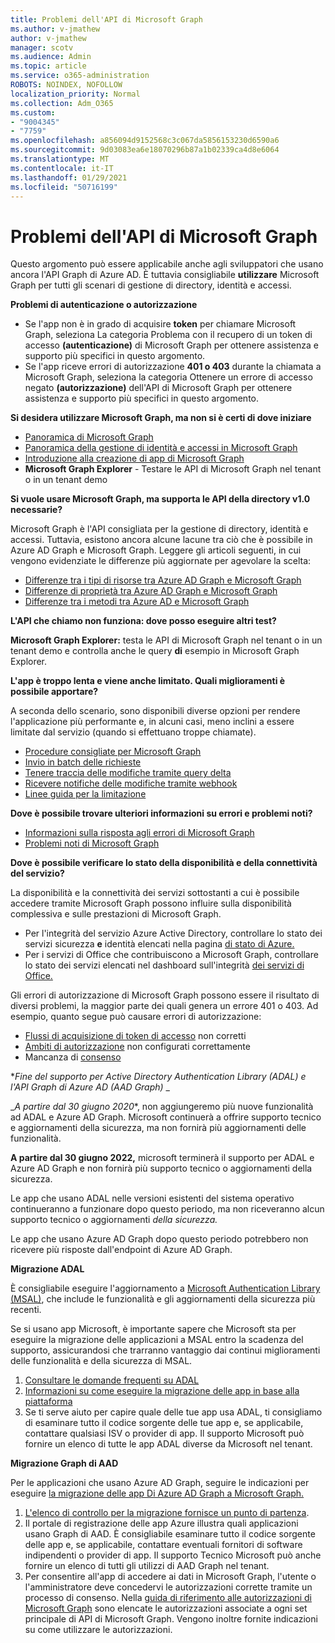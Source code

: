 ```yaml
---
title: Problemi dell'API di Microsoft Graph
ms.author: v-jmathew
author: v-jmathew
manager: scotv
ms.audience: Admin
ms.topic: article
ms.service: o365-administration
ROBOTS: NOINDEX, NOFOLLOW
localization_priority: Normal
ms.collection: Adm_O365
ms.custom:
- "9004345"
- "7759"
ms.openlocfilehash: a856094d9152568c3c067da5856153230d6590a6
ms.sourcegitcommit: 9d03083ea6e18070296b87a1b02339ca4d8e6064
ms.translationtype: MT
ms.contentlocale: it-IT
ms.lasthandoff: 01/29/2021
ms.locfileid: "50716199"
---
```

# <a name="microsoft-graph-api-issues"></a>Problemi dell'API di Microsoft Graph

Questo argomento può essere applicabile anche agli sviluppatori che usano ancora l'API Graph di Azure AD. È tuttavia consigliabile **utilizzare** Microsoft Graph per tutti gli scenari di gestione di directory, identità e accessi.

**Problemi di autenticazione o autorizzazione**

- Se l'app non è in grado di acquisire **token** per chiamare Microsoft Graph, seleziona La categoria Problema con il recupero di un token di accesso **(autenticazione)** di Microsoft Graph per ottenere assistenza e supporto più specifici in questo argomento.
- Se l'app riceve errori di autorizzazione **401 o 403** durante la chiamata a Microsoft Graph, seleziona la categoria Ottenere un errore di accesso negato **(autorizzazione)** dell'API di Microsoft Graph per ottenere assistenza e supporto più specifici in questo argomento.

**Si desidera utilizzare Microsoft Graph, ma non si è certi di dove iniziare**

- [Panoramica di Microsoft Graph](https://docs.microsoft.com/graph/overview)
- [Panoramica della gestione di identità e accessi in Microsoft Graph](https://docs.microsoft.com/graph/azuread-identity-access-management-concept-overview)
- [Introduzione alla creazione di app di Microsoft Graph](https://docs.microsoft.com/graph/)
- **Microsoft Graph Explorer** - Testare le API di Microsoft Graph nel tenant o in un tenant demo

**Si vuole usare Microsoft Graph, ma supporta le API della directory v1.0 necessarie?**

Microsoft Graph è l'API consigliata per la gestione di directory, identità e accessi. Tuttavia, esistono ancora alcune lacune tra ciò che è possibile in Azure AD Graph e Microsoft Graph. Leggere gli articoli seguenti, in cui vengono evidenziate le differenze più aggiornate per agevolare la scelta:

- [Differenze tra i tipi di risorse tra Azure AD Graph e Microsoft Graph](https://docs.microsoft.com/graph/migrate-azure-ad-graph-resource-differences)
- [Differenze di proprietà tra Azure AD Graph e Microsoft Graph](https://docs.microsoft.com/graph/migrate-azure-ad-graph-property-differences)
- [Differenze tra i metodi tra Azure AD e Microsoft Graph](https://docs.microsoft.com/graph/migrate-azure-ad-graph-method-differences)

**L'API che chiamo non funziona: dove posso eseguire altri test?**

**Microsoft Graph Explorer:** testa le API di Microsoft Graph nel tenant o in un tenant demo e controlla anche le query **di** esempio in Microsoft Graph Explorer.

**L'app è troppo lenta e viene anche limitato. Quali miglioramenti è possibile apportare?**

A seconda dello scenario, sono disponibili diverse opzioni per rendere l'applicazione più performante e, in alcuni casi, meno inclini a essere limitate dal servizio (quando si effettuano troppe chiamate).

- [Procedure consigliate per Microsoft Graph](https://docs.microsoft.com/graph/best-practices-concept)
- [Invio in batch delle richieste](https://docs.microsoft.com/graph/json-batching)
- [Tenere traccia delle modifiche tramite query delta](https://docs.microsoft.com/graph/delta-query-overview)
- [Ricevere notifiche delle modifiche tramite webhook](https://docs.microsoft.com/graph/webhooks)
- [Linee guida per la limitazione](https://docs.microsoft.com/graph/throttling)

**Dove è possibile trovare ulteriori informazioni su errori e problemi noti?**

- [Informazioni sulla risposta agli errori di Microsoft Graph](https://docs.microsoft.com/graph/errors)
- [Problemi noti di Microsoft Graph](https://docs.microsoft.com/graph/known-issues)

**Dove è possibile verificare lo stato della disponibilità e della connettività del servizio?**

La disponibilità e la connettività dei servizi sottostanti a cui è possibile accedere tramite Microsoft Graph possono influire sulla disponibilità complessiva e sulle prestazioni di Microsoft Graph.

- Per l'integrità del servizio Azure Active Directory, controllare lo stato dei servizi sicurezza **e** identità elencati nella pagina [di stato di Azure.](https://azure.microsoft.com/status/)
- Per i servizi di Office che contribuiscono a Microsoft Graph, controllare lo stato dei servizi elencati nel dashboard sull'integrità [dei servizi di Office.](https://portal.office.com/adminportal/home#/servicehealth)

Gli errori di autorizzazione di Microsoft Graph possono essere il risultato di diversi problemi, la maggior parte dei quali genera un errore 401 o 403. Ad esempio, quanto segue può causare errori di autorizzazione:

- [Flussi di acquisizione di token di accesso](https://docs.microsoft.com/azure/active-directory/develop/active-directory-authentication-scenarios) non corretti
- [Ambiti di autorizzazione](https://docs.microsoft.com/azure/active-directory/develop/active-directory-v2-scopes) non configurati correttamente
- Mancanza di [consenso](https://docs.microsoft.com/azure/active-directory/develop/active-directory-devhowto-multi-tenant-overview#understanding-user-and-admin-consent)

**_Fine del supporto per Active Directory Authentication Library (ADAL) e l'API Graph di Azure AD (AAD Graph)_* _

_*A partire dal 30 giugno 2020**, non aggiungeremo più nuove funzionalità ad ADAL e Azure AD Graph. Microsoft continuerà a offrire supporto tecnico e aggiornamenti della sicurezza, ma non fornirà più aggiornamenti delle funzionalità.

**A partire dal 30 giugno 2022,** microsoft terminerà il supporto per ADAL e Azure AD Graph e non fornirà più supporto tecnico o aggiornamenti della sicurezza.

Le app che usano ADAL nelle versioni esistenti del sistema operativo continueranno a funzionare dopo questo periodo, ma non riceveranno alcun supporto tecnico o aggiornamenti *della sicurezza.*

Le app che usano Azure AD Graph dopo questo periodo potrebbero non ricevere più risposte dall'endpoint di Azure AD Graph.

**Migrazione ADAL**

È consigliabile eseguire l'aggiornamento a [Microsoft Authentication Library (MSAL)](https://docs.microsoft.com/azure/active-directory/develop/v2-overview), che include le funzionalità e gli aggiornamenti della sicurezza più recenti.

Se si usano app Microsoft, è importante sapere che Microsoft sta per eseguire la migrazione delle applicazioni a MSAL entro la scadenza del supporto, assicurandosi che trarranno vantaggio dai continui miglioramenti delle funzionalità e della sicurezza di MSAL.

1. [Consultare le domande frequenti su ADAL](https://docs.microsoft.com/azure/active-directory/develop/msal-migration#frequently-asked-questions-faq)
2. [Informazioni su come eseguire la migrazione delle app in base alla piattaforma](https://docs.microsoft.com/azure/active-directory/develop/msal-migration#frequently-asked-questions-faq)
3. Se ti serve aiuto per capire quale delle tue app usa ADAL, ti consigliamo di esaminare tutto il codice sorgente delle tue app e, se applicabile, contattare qualsiasi ISV o provider di app. Il supporto Microsoft può fornire un elenco di tutte le app ADAL diverse da Microsoft nel tenant.

**Migrazione Graph di AAD**

Per le applicazioni che usano Azure AD Graph, seguire le indicazioni per eseguire [la migrazione delle app Di Azure AD Graph a Microsoft Graph.](https://docs.microsoft.com/graph/migrate-azure-ad-graph-overview)

1. [L'elenco di controllo per la migrazione fornisce un punto di partenza](https://docs.microsoft.com/graph/migrate-azure-ad-graph-planning-checklist).
2. Il portale di registrazione delle app Azure illustra quali applicazioni usano Graph di AAD. È consigliabile esaminare tutto il codice sorgente delle app e, se applicabile, contattare eventuali fornitori di software indipendenti o provider di app. Il supporto Tecnico Microsoft può anche fornire un elenco di tutti gli utilizzi di AAD Graph nel tenant.
3. Per consentire all'app di accedere ai dati in Microsoft Graph, l'utente o l'amministratore deve concedervi le autorizzazioni corrette tramite un processo di consenso. Nella [guida di riferimento alle autorizzazioni di Microsoft Graph](https://docs.microsoft.com/graph/permissions-reference) sono elencate le autorizzazioni associate a ogni set principale di API di Microsoft Graph. Vengono inoltre fornite indicazioni su come utilizzare le autorizzazioni.
